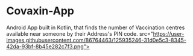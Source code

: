 # Covaxin-App
Android App built in Kotlin, that finds the number of Vaccination centres available near someone by their Address's PIN code.
src="https://user-images.githubusercontent.com/86764463/125935246-31d0e5c3-8345-42da-93bf-8b45e282c7f3.png">
